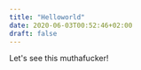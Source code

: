 ```yaml
---
title: "Helloworld"
date: 2020-06-03T00:52:46+02:00
draft: false
---
```


Let's see this muthafucker!
